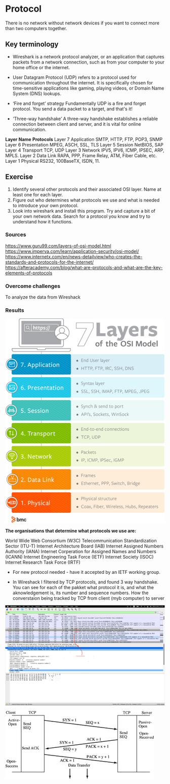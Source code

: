 # Protocol
There is no network without network devices if you want to connect more than two computers together. 

## Key terminology
* Wireshark is a network protocol analyzer, or an application that captures packets from a network connection, such as from your computer to your home office or the internet.

* User Datagram Protocol (UDP) refers to a protocol used for communication throughout the internet. It is specifically chosen for time-sensitive applications like gaming, playing videos, or Domain Name System (DNS) lookups.

* ‘Fire and forget’ strategy
Fundamentally UDP is a fire and forget protocol. You send a data packet to a target, and that's it!
* ‘Three-way handshake’
A three-way handshake establishes a reliable connection between client and server, and it is vital for online communication.

**Layer** **Name**	  **Protocols**
Layer 7	Application	  SMTP, HTTP, FTP, POP3, SNMP
Layer 6	Presentation	MPEG, ASCH, SSL, TLS
Layer 5	Session	NetBIOS, SAP
Layer 4	Transport	TCP, UDP
Layer 3	Network	IPV5, IPV6, ICMP, IPSEC, ARP, MPLS.
Layer 2	Data Link	RAPA, PPP, Frame Relay, ATM, Fiber Cable, etc.
Layer 1	Physical	RS232, 100BaseTX, ISDN, 11.

## Exercise

1. Identify several other protocols and their associated OSI layer. Name at least one for each layer.
2. Figure out who determines what protocols we use and what is needed to introduce your own protocol.
3. Look into wireshark and install this program. Try and capture a bit of your own network data. Search for a protocol you know and try to understand how it functions.

### Sources
https://www.guru99.com/layers-of-osi-model.html
https://www.imperva.com/learn/application-security/osi-model/
https://www.internetx.com/en/news-detailview/who-creates-the-standards-and-protocols-for-the-internet/
https://afteracademy.com/blog/what-are-protocols-and-what-are-the-key-elements-of-protocols


### Overcome challenges

To analyze the data from Wireshack

### Results

![Screenshot](https://github.com/Techgrounds-Cloud-9/cloud-9-elenageller/blob/main/00_includes/NTW-03-1.png)

**The organisations that determine what protocols we use are:**

World Wide Web Consortium (W3C)
Telecommunication Standardization Sector (ITU-T)
Internet Architecture Board (IAB)
Internet Assigned Numbers Authority (IANA)
Internet Corperation for Assigned Names and Numbers (ICANN)
Internet Engineering Task Force (IETF)
Internet Society (ISOC)
Internet Research Task Force (IRTF)

* For new protocol needed - have it accepted by an IETF working group.

* In Wireshack I filtered by TCP protocols, and found 3 way handshake. You can see for each of the pakket what protocol it is, and what the aknowledgement is, its number and sequence numbers. How the converstaion being tracked by TCP from client (myb computer) to server

![Screenshot](https://github.com/Techgrounds-Cloud-9/cloud-9-elenageller/blob/main/00_includes/NTW-03-2.png)

![Screenshot](https://github.com/Techgrounds-Cloud-9/cloud-9-elenageller/blob/main/00_includes/NTW03-3.gif)

